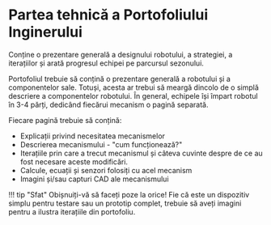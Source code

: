 # **Partea tehnică a Portofoliului Inginerului**
Conține o prezentare generală a designului robotului, a strategiei, a iterațiilor și arată progresul echipei pe parcursul sezonului.

Portofoliul trebuie să conțină o prezentare generală a robotului și a componentelor sale. Totuși, acesta ar trebui să meargă dincolo de o simplă descriere a componentelor robotului. În general, echipele își împart robotul în 3-4 părți, dedicând fiecărui mecanism o pagină separată.  

Fiecare pagină trebuie să conțină:  

- Explicații privind necesitatea mecanismelor
- Descrierea mecanismului - "cum funcționează?"
- Iterațiile prin care a trecut mecanismul și câteva cuvinte despre de ce au fost necesare aceste modificări.
- Calcule, ecuații și senzori folosiți cu acel mecanism
- Imagini și/sau capturi CAD ale mecanismului  

!!! tip "Sfat"
    Obișnuiți-vă să faceți poze la orice! Fie că este un dispozitiv simplu pentru testare sau un prototip complet, trebuie să aveți imagini pentru a ilustra iterațiile din portofoliu.